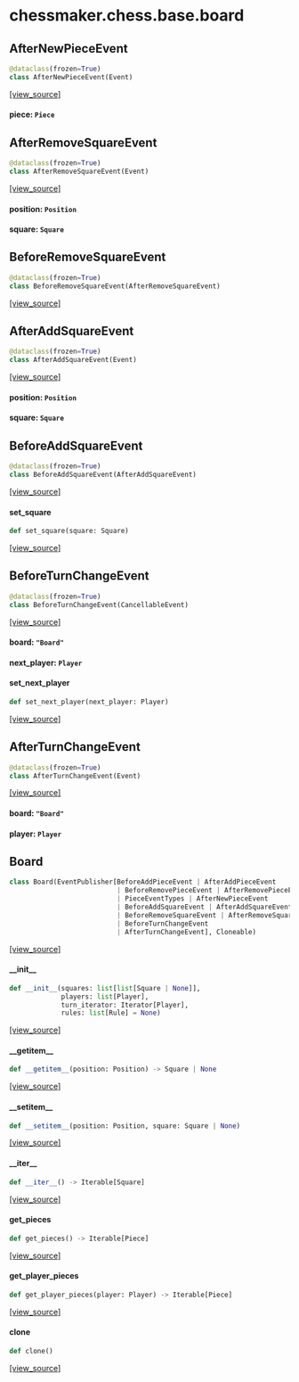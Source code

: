 <a id="chessmaker.chess.base.board"></a>

# chessmaker.chess.base.board

<a id="chessmaker.chess.base.board.AfterNewPieceEvent"></a>

## AfterNewPieceEvent

```python
@dataclass(frozen=True)
class AfterNewPieceEvent(Event)
```

[[view_source]](https://github.com/WolfDWyc/ChessMaker/blob/dc56d4841f94820eba4c40c003f75d8396c128d9/chessmaker\chess\base\board.py#L17)

<a id="chessmaker.chess.base.board.AfterNewPieceEvent.piece"></a>

#### piece: `Piece`

<a id="chessmaker.chess.base.board.AfterRemoveSquareEvent"></a>

## AfterRemoveSquareEvent

```python
@dataclass(frozen=True)
class AfterRemoveSquareEvent(Event)
```

[[view_source]](https://github.com/WolfDWyc/ChessMaker/blob/dc56d4841f94820eba4c40c003f75d8396c128d9/chessmaker\chess\base\board.py#L21)

<a id="chessmaker.chess.base.board.AfterRemoveSquareEvent.position"></a>

#### position: `Position`

<a id="chessmaker.chess.base.board.AfterRemoveSquareEvent.square"></a>

#### square: `Square`

<a id="chessmaker.chess.base.board.BeforeRemoveSquareEvent"></a>

## BeforeRemoveSquareEvent

```python
@dataclass(frozen=True)
class BeforeRemoveSquareEvent(AfterRemoveSquareEvent)
```

[[view_source]](https://github.com/WolfDWyc/ChessMaker/blob/dc56d4841f94820eba4c40c003f75d8396c128d9/chessmaker\chess\base\board.py#L26)

<a id="chessmaker.chess.base.board.AfterAddSquareEvent"></a>

## AfterAddSquareEvent

```python
@dataclass(frozen=True)
class AfterAddSquareEvent(Event)
```

[[view_source]](https://github.com/WolfDWyc/ChessMaker/blob/dc56d4841f94820eba4c40c003f75d8396c128d9/chessmaker\chess\base\board.py#L30)

<a id="chessmaker.chess.base.board.AfterAddSquareEvent.position"></a>

#### position: `Position`

<a id="chessmaker.chess.base.board.AfterAddSquareEvent.square"></a>

#### square: `Square`

<a id="chessmaker.chess.base.board.BeforeAddSquareEvent"></a>

## BeforeAddSquareEvent

```python
@dataclass(frozen=True)
class BeforeAddSquareEvent(AfterAddSquareEvent)
```

[[view_source]](https://github.com/WolfDWyc/ChessMaker/blob/dc56d4841f94820eba4c40c003f75d8396c128d9/chessmaker\chess\base\board.py#L35)

<a id="chessmaker.chess.base.board.BeforeAddSquareEvent.set_square"></a>

#### set\_square

```python
def set_square(square: Square)
```

[[view_source]](https://github.com/WolfDWyc/ChessMaker/blob/dc56d4841f94820eba4c40c003f75d8396c128d9/chessmaker\chess\base\board.py#L36)

<a id="chessmaker.chess.base.board.BeforeTurnChangeEvent"></a>

## BeforeTurnChangeEvent

```python
@dataclass(frozen=True)
class BeforeTurnChangeEvent(CancellableEvent)
```

[[view_source]](https://github.com/WolfDWyc/ChessMaker/blob/dc56d4841f94820eba4c40c003f75d8396c128d9/chessmaker\chess\base\board.py#L40)

<a id="chessmaker.chess.base.board.BeforeTurnChangeEvent.board"></a>

#### board: `"Board"`

<a id="chessmaker.chess.base.board.BeforeTurnChangeEvent.next_player"></a>

#### next\_player: `Player`

<a id="chessmaker.chess.base.board.BeforeTurnChangeEvent.set_next_player"></a>

#### set\_next\_player

```python
def set_next_player(next_player: Player)
```

[[view_source]](https://github.com/WolfDWyc/ChessMaker/blob/dc56d4841f94820eba4c40c003f75d8396c128d9/chessmaker\chess\base\board.py#L44)

<a id="chessmaker.chess.base.board.AfterTurnChangeEvent"></a>

## AfterTurnChangeEvent

```python
@dataclass(frozen=True)
class AfterTurnChangeEvent(Event)
```

[[view_source]](https://github.com/WolfDWyc/ChessMaker/blob/dc56d4841f94820eba4c40c003f75d8396c128d9/chessmaker\chess\base\board.py#L48)

<a id="chessmaker.chess.base.board.AfterTurnChangeEvent.board"></a>

#### board: `"Board"`

<a id="chessmaker.chess.base.board.AfterTurnChangeEvent.player"></a>

#### player: `Player`

<a id="chessmaker.chess.base.board.Board"></a>

## Board

```python
class Board(EventPublisher[BeforeAddPieceEvent | AfterAddPieceEvent
                           | BeforeRemovePieceEvent | AfterRemovePieceEvent
                           | PieceEventTypes | AfterNewPieceEvent
                           | BeforeAddSquareEvent | AfterAddSquareEvent
                           | BeforeRemoveSquareEvent | AfterRemoveSquareEvent
                           | BeforeTurnChangeEvent
                           | AfterTurnChangeEvent], Cloneable)
```

[[view_source]](https://github.com/WolfDWyc/ChessMaker/blob/dc56d4841f94820eba4c40c003f75d8396c128d9/chessmaker\chess\base\board.py#L52)

<a id="chessmaker.chess.base.board.Board.__init__"></a>

#### \_\_init\_\_

```python
def __init__(squares: list[list[Square | None]],
             players: list[Player],
             turn_iterator: Iterator[Player],
             rules: list[Rule] = None)
```

[[view_source]](https://github.com/WolfDWyc/ChessMaker/blob/dc56d4841f94820eba4c40c003f75d8396c128d9/chessmaker\chess\base\board.py#L56)

<a id="chessmaker.chess.base.board.Board.__getitem__"></a>

#### \_\_getitem\_\_

```python
def __getitem__(position: Position) -> Square | None
```

[[view_source]](https://github.com/WolfDWyc/ChessMaker/blob/dc56d4841f94820eba4c40c003f75d8396c128d9/chessmaker\chess\base\board.py#L107)

<a id="chessmaker.chess.base.board.Board.__setitem__"></a>

#### \_\_setitem\_\_

```python
def __setitem__(position: Position, square: Square | None)
```

[[view_source]](https://github.com/WolfDWyc/ChessMaker/blob/dc56d4841f94820eba4c40c003f75d8396c128d9/chessmaker\chess\base\board.py#L110)

<a id="chessmaker.chess.base.board.Board.__iter__"></a>

#### \_\_iter\_\_

```python
def __iter__() -> Iterable[Square]
```

[[view_source]](https://github.com/WolfDWyc/ChessMaker/blob/dc56d4841f94820eba4c40c003f75d8396c128d9/chessmaker\chess\base\board.py#L133)

<a id="chessmaker.chess.base.board.Board.get_pieces"></a>

#### get\_pieces

```python
def get_pieces() -> Iterable[Piece]
```

[[view_source]](https://github.com/WolfDWyc/ChessMaker/blob/dc56d4841f94820eba4c40c003f75d8396c128d9/chessmaker\chess\base\board.py#L152)

<a id="chessmaker.chess.base.board.Board.get_player_pieces"></a>

#### get\_player\_pieces

```python
def get_player_pieces(player: Player) -> Iterable[Piece]
```

[[view_source]](https://github.com/WolfDWyc/ChessMaker/blob/dc56d4841f94820eba4c40c003f75d8396c128d9/chessmaker\chess\base\board.py#L157)

<a id="chessmaker.chess.base.board.Board.clone"></a>

#### clone

```python
def clone()
```

[[view_source]](https://github.com/WolfDWyc/ChessMaker/blob/dc56d4841f94820eba4c40c003f75d8396c128d9/chessmaker\chess\base\board.py#L162)

